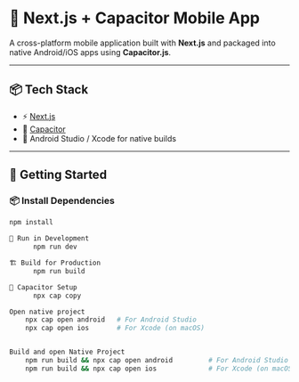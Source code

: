 # 📱 Next.js + Capacitor Mobile App

A cross-platform mobile application built with **Next.js** and packaged into native Android/iOS apps using **Capacitor.js**.  

---

## 📦 Tech Stack

- ⚡️ [Next.js](https://nextjs.org/)
- 📱 [Capacitor](https://capacitorjs.com/)
- 📱 Android Studio / Xcode for native builds

---

## 🚀 Getting Started

### 📦 Install Dependencies

```bash
npm install

🔧 Run in Development
      npm run dev

🏗️ Build for Production
      npm run build

📲 Capacitor Setup
      npx cap copy

Open native project 
    npx cap open android   # For Android Studio
    npx cap open ios       # For Xcode (on macOS)


Build and open Native Project
    npm run build && npx cap open android         # For Android Studio
    npm run build && npx cap open ios             # For Xcode (on macOS)
